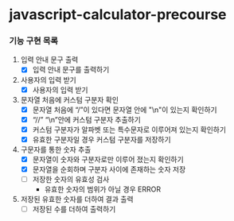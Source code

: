 # javascript-calculator-precourse

### 기능 구현 목록

1. 입력 안내 문구 출력
   - [x] 입력 안내 문구를 출력하기
2. 사용자의 입력 받기
   - [x] 사용자의 입력 받기
3. 문자열 처음에 커스텀 구분자 확인
   - [x] 문자열 처음에 “/”이 있다면 문자열 안에 "\n"이 있는지 확인하기
   - [x] “//” “\n”안에 커스텀 구분자 추출하기
   - [x] 커스텀 구분자가 알파벳 또는 특수문자로 이루어져 있는지 확인하기
   - [x] 유효한 구분자일 경우 커스텀 구분자를 저장하기
4. 구문자를 통한 숫자 추출
   - [x] 문자열이 숫자와 구분자로만 이루어 졌는지 확인하기
   - [x] 문자열을 순회하며 구분자 사이에 존재하는 숫자 저장
   - [ ] 저장한 숫자의 유효성 검사
     - 유효한 숫자의 범위가 아닐 경우 ERROR
5. 저장된 유효한 숫자를 더하여 결과 출력
   - [ ] 저장된 수를 더하여 출력하기
